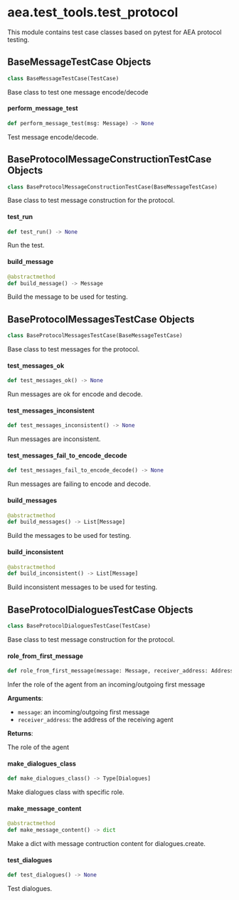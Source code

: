 <a id="aea.test_tools.test_protocol"></a>

# aea.test`_`tools.test`_`protocol

This module contains test case classes based on pytest for AEA protocol testing.

<a id="aea.test_tools.test_protocol.BaseMessageTestCase"></a>

## BaseMessageTestCase Objects

```python
class BaseMessageTestCase(TestCase)
```

Base class to test one message encode/decode

<a id="aea.test_tools.test_protocol.BaseMessageTestCase.perform_message_test"></a>

#### perform`_`message`_`test

```python
def perform_message_test(msg: Message) -> None
```

Test message encode/decode.

<a id="aea.test_tools.test_protocol.BaseProtocolMessageConstructionTestCase"></a>

## BaseProtocolMessageConstructionTestCase Objects

```python
class BaseProtocolMessageConstructionTestCase(BaseMessageTestCase)
```

Base class to test message construction for the protocol.

<a id="aea.test_tools.test_protocol.BaseProtocolMessageConstructionTestCase.test_run"></a>

#### test`_`run

```python
def test_run() -> None
```

Run the test.

<a id="aea.test_tools.test_protocol.BaseProtocolMessageConstructionTestCase.build_message"></a>

#### build`_`message

```python
@abstractmethod
def build_message() -> Message
```

Build the message to be used for testing.

<a id="aea.test_tools.test_protocol.BaseProtocolMessagesTestCase"></a>

## BaseProtocolMessagesTestCase Objects

```python
class BaseProtocolMessagesTestCase(BaseMessageTestCase)
```

Base class to test messages for the protocol.

<a id="aea.test_tools.test_protocol.BaseProtocolMessagesTestCase.test_messages_ok"></a>

#### test`_`messages`_`ok

```python
def test_messages_ok() -> None
```

Run messages are ok for encode and decode.

<a id="aea.test_tools.test_protocol.BaseProtocolMessagesTestCase.test_messages_inconsistent"></a>

#### test`_`messages`_`inconsistent

```python
def test_messages_inconsistent() -> None
```

Run messages are inconsistent.

<a id="aea.test_tools.test_protocol.BaseProtocolMessagesTestCase.test_messages_fail_to_encode_decode"></a>

#### test`_`messages`_`fail`_`to`_`encode`_`decode

```python
def test_messages_fail_to_encode_decode() -> None
```

Run messages are failing to encode and decode.

<a id="aea.test_tools.test_protocol.BaseProtocolMessagesTestCase.build_messages"></a>

#### build`_`messages

```python
@abstractmethod
def build_messages() -> List[Message]
```

Build the messages to be used for testing.

<a id="aea.test_tools.test_protocol.BaseProtocolMessagesTestCase.build_inconsistent"></a>

#### build`_`inconsistent

```python
@abstractmethod
def build_inconsistent() -> List[Message]
```

Build inconsistent messages to be used for testing.

<a id="aea.test_tools.test_protocol.BaseProtocolDialoguesTestCase"></a>

## BaseProtocolDialoguesTestCase Objects

```python
class BaseProtocolDialoguesTestCase(TestCase)
```

Base class to test message construction for the protocol.

<a id="aea.test_tools.test_protocol.BaseProtocolDialoguesTestCase.role_from_first_message"></a>

#### role`_`from`_`first`_`message

```python
def role_from_first_message(message: Message, receiver_address: Address) -> Dialogue.Role
```

Infer the role of the agent from an incoming/outgoing first message

**Arguments**:

- `message`: an incoming/outgoing first message
- `receiver_address`: the address of the receiving agent

**Returns**:

The role of the agent

<a id="aea.test_tools.test_protocol.BaseProtocolDialoguesTestCase.make_dialogues_class"></a>

#### make`_`dialogues`_`class

```python
def make_dialogues_class() -> Type[Dialogues]
```

Make dialogues class with specific role.

<a id="aea.test_tools.test_protocol.BaseProtocolDialoguesTestCase.make_message_content"></a>

#### make`_`message`_`content

```python
@abstractmethod
def make_message_content() -> dict
```

Make a dict with message contruction content for dialogues.create.

<a id="aea.test_tools.test_protocol.BaseProtocolDialoguesTestCase.test_dialogues"></a>

#### test`_`dialogues

```python
def test_dialogues() -> None
```

Test dialogues.

